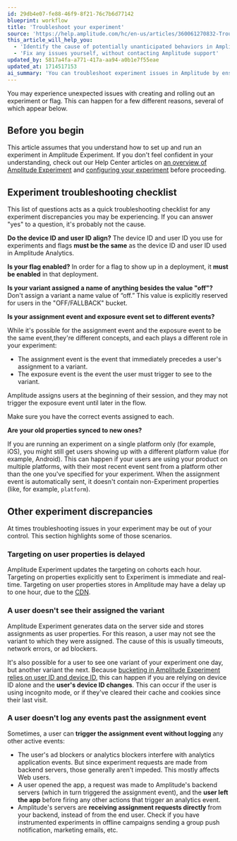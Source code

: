 ```yaml
---
id: 29db4e07-fe88-46f9-8f21-76c7b6d77142
blueprint: workflow
title: 'Troubleshoot your experiment'
source: 'https://help.amplitude.com/hc/en-us/articles/360061270832-Troubleshoot-your-experiment'
this_article_will_help_you:
  - 'Identify the cause of potentially unanticipated behaviors in Amplitude Experiment'
  - 'Fix any issues yourself, without contacting Amplitude support'
updated_by: 5817a4fa-a771-417a-aa94-a0b1e7f55eae
updated_at: 1714517153
ai_summary: 'You can troubleshoot experiment issues in Amplitude by ensuring device and user IDs align, enabling flags, assigning proper variant names, and setting correct events. Sync old properties to new ones, address targeting delays, and understand why users may not see assigned variants. Users may not log events past assignment due to blockers or leaving the app. Troubleshooting may involve backend server requests, user ID changes, or delayed targeting. Ensure accurate user tracking for successful experiment outcomes.'
---
```

You may experience unexpected issues with creating and rolling out an experiment or flag. This can happen for a few different reasons, several of which appear below.

## Before you begin

This article assumes that you understand how to set up and run an experiment in Amplitude Experiment. If you don't feel confident in your understanding, check out our Help Center articles on [an overview of Amplitude Experiment](/docs/feature-experiment/overview) and [configuring your experiment](/docs/feature-experiment/workflow/configure) before proceeding.

## Experiment troubleshooting checklist

This list of questions acts as a quick troubleshooting checklist for any experiment discrepancies you may be experiencing. If you can answer "yes" to a question, it's probably not the cause.

**Do the device ID and user ID align?**
The device ID and user ID you use for experiments and flags **must be the same** as the device ID and user ID used in Amplitude Analytics.

**Is your flag enabled?**
In order for a flag to show up in a deployment, it **must be enabled** in that deployment.

**Is your variant assigned a name of anything besides the value "off"?**
Don't assign a variant a name value of “off.” This value is explicitly reserved for users in the "OFF/FALLBACK" bucket.

**Is your assignment event and exposure event set to different events?**

While it's possible for the assignment event and the exposure event to be the same event,they're different concepts, and each plays a different role in your experiment: 

* The assignment event is the event that immediately precedes a user's assignment to a variant.
* The exposure event is the event the user must trigger to see to the variant. 

Amplitude assigns users at the beginning of their session, and they may not trigger the exposure event until later in the flow. 

Make sure you have the correct events assigned to each.

**Are your old properties synced to new ones?**

If you are running an experiment on a single platform only (for example, iOS), you might still get users showing up with a different platform value (for example, Android). This can happen if your users are using your product on multiple platforms, with their most recent event sent from a platform other than the one you've specified for your experiment. When the assignment event is automatically sent, it doesn't contain non-Experiment properties (like, for example, `platform`).   

## Other experiment discrepancies

At times troubleshooting issues in your experiment may be out of your control. This section highlights some of those scenarios.

### Targeting on user properties is delayed

Amplitude Experiment updates the targeting on cohorts each hour. Targeting on properties explicitly sent to Experiment is immediate and real-time. Targeting on user properties stores in Amplitude may have a delay up to one hour, due to the [CDN](/docs/feature-experiment/under-the-hood/experiment-performance-scaling).

### A user doesn't see their assigned the variant

Amplitude Experiment generates data on the server side and stores assignments as user properties. For this reason, a user may not see the variant to which they were assigned. The cause of this is usually timeouts, network errors, or ad blockers.

It's also possible for a user to see one variant of your experiment one day, but another variant the next. Because [bucketing in Amplitude Experiment relies on user ID and device ID](/docs/feature-experiment/troubleshooting/variant-jumping), this can happen if you are relying on device ID alone and the **user's device ID changes**. This can occur if the user is using incognito mode, or if they've cleared their cache and cookies since their last visit.

### A user doesn't log any events past the assignment event

Sometimes, a user can **trigger the assignment event without logging** any other active events: 

* The user's ad blockers or analytics blockers interfere with analytics application events. But since experiment requests are made from backend servers, those generally aren't impeded. This mostly affects Web users.
* A user opened the app, a request was made to Amplitude's backend servers (which in turn triggered the assignment event), and the **user left the app** before firing any other actions that trigger an analytics event.
* Amplitude's servers are **receiving assignment requests directly** from your backend, instead of from the end user. Check if you have instrumented experiments in offline campaigns sending a group push notification, marketing emails, etc.

